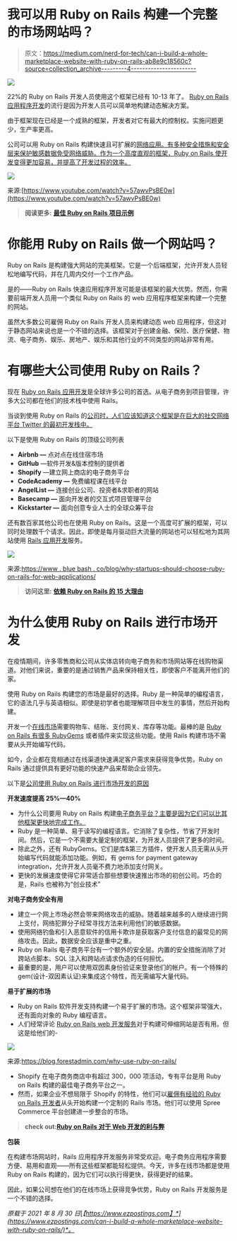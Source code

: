 # 我可以用 Ruby on Rails 构建一个完整的市场网站吗？

> 原文：<https://medium.com/nerd-for-tech/can-i-build-a-whole-marketplace-website-with-ruby-on-rails-ab8e9c18560c?source=collection_archive---------4----------------------->

![](img/f05baa3eca897d70f73e988fea8ece4e.png)

22%的 Ruby on Rails 开发人员使用这个框架已经有 10-13 年了。 [Ruby on Rails 应用程序开发](https://www.botreetechnologies.com/ruby-on-rails-development)的流行是因为开发人员可以简单地构建动态解决方案。

由于框架现在已经是一个成熟的框架，开发者对它有最大的控制权。实施问题更少，生产率更高。

公司可以用 Ruby on Rails 构建快速且可扩展的[网络应用。有多种安全措施和安全层来保护敏感数据免受网络威胁。作为一个高度直观的框架，Ruby on Rails 使开发变得更加容易，并提高了开发过程的效率。](https://www.botreetechnologies.com/blog/why-ruby-on-rails-is-widely-used-for-web-application-development/)

![](img/e598d8db8dd9107b1111f05865874883.png)

来源:[https://www.youtube.com/watch?v=57awvPsBE0w](https://www.youtube.com/watch?v=57awvPsBE0w)

> **阅读更多:** [**最佳 Ruby on Rails 项目示例**](https://www.botreetechnologies.com/blog/best-ruby-on-rails-projects-examples/)

# 你能用 Ruby on Rails 做一个网站吗？

Ruby on Rails 是构建强大网站的完美框架。它是一个后端框架，允许开发人员轻松地编写代码，并在几周内交付一个工作产品。

是的——Ruby on Rails 快速应用程序开发可能是该框架的最大优势。然而，你需要前端开发人员用一个类似 Ruby on Rails 的 web 应用程序框架来构建一个完整的网站。

虽然大多数公司雇佣 Ruby on Rails 开发人员来构建动态 web 应用程序，但这对于静态网站来说也是一个不错的选择。该框架对于创建金融、保险、医疗保健、物流、电子商务、娱乐、房地产、娱乐和其他行业的不同类型的网站非常有用。

# 有哪些大公司使用 Ruby on Rails？

现在 [Ruby on Rails 应用开发](https://www.botreetechnologies.com/blog/project-management-methodology-for-ruby-on-rails-app-development/)是全球许多公司的首选。从电子商务到项目管理，许多大公司都在他们的技术栈中使用 Rails。

当谈到使用 Ruby on Rails 的[公司时，人们应该知道这个框架是在巨大的社交网络平台 Twitter 的最初开发栈中。](/@botreetechnologies/top-10-ruby-on-rails-web-development-companies-in-2020-c27d793994e5)

以下是使用 Ruby on Rails 的顶级公司列表

*   **Airbnb —** 点对点在线住宿市场
*   **GitHub** —软件开发&版本控制的提供者
*   **Shopify** —建立网上商店的电子商务平台
*   **CodeAcademy —** 免费编程课在线平台
*   **AngelList —** 连接创业公司、投资者&求职者的网站
*   **Basecamp —** 面向开发者的交互式项目管理平台
*   **Kickstarter —** 面向创意专业人士的全球众筹平台

还有数百家其他公司也在使用 Ruby on Rails。这是一个高度可扩展的框架，可以同时处理数千个请求。因此，即使是每月驱动巨大流量的网站也可以轻松地为其网站使用 [Rails 应用开发](https://www.botreetechnologies.com/blog/rotate-log-files-in-rails-application-with-logrotate-in-ubuntu/)服务。

![](img/ae114b78631f034dd79654e9760460c8.png)

来源:[https://www . blue bash . co/blog/why-startups-should-choose-ruby-on-rails-for-web-applications/](https://www.bluebash.co/blog/why-startups-should-choose-ruby-on-rails-for-web-applications/)

> **访问这里:** [**依赖 Ruby on Rails 的 15 大理由**](https://www.botreetechnologies.com/blog/top-15-reasons-to-rely-on-ruby-on-rails/)

# 为什么使用 Ruby on Rails 进行市场开发

在疫情期间，许多零售商和公司从实体店转向电子商务和市场网站等在线购物渠道。对他们来说，重要的是通过销售产品来保持相关性，即使客户不能离开他们的家。

使用 Ruby on Rails 构建您的市场是最好的选择。Ruby 是一种简单的编程语言，它的语法几乎与英语相似。即使是初学者也能理解项目中发生的事情，然后开始构建。

开发一个[在线市场](https://www.botreetechnologies.com/case-studies/ecommerce-marketplace)需要购物车、结账、支付网关、库存等功能。最棒的是 [Ruby on Rails 有很多 RubyGems](https://www.botreetechnologies.com/blog/ruby-on-rails-gems/) 或者插件来实现这些功能。使用 Rails 构建市场不需要从头开始编写代码。

如今，企业都在竞相通过在线渠道快速满足客户需求来获得竞争优势。Ruby on Rails 通过提供具有更好功能的快速产品来帮助企业领先。

以下是[公司使用 Ruby on Rails 进行市场开发的原因](https://www.botreetechnologies.com/blog/why-is-ruby-on-rails-worth-investing/)

**开发速度提高 25%—40%**

*   为什么公司要用 Ruby on Rails 构建[电子商务平台？主要是因为它们可以比其他框架更快地完成工作。](https://www.botreetechnologies.com/blog/ecommerce-marketplace-case-study-with-ruby-on-rails/)
*   Ruby 是一种简单、易于读写的编程语言。它消除了复杂性，节省了开发时间。然后，它是一个不需要大量定制的框架，为开发人员提供了更多的时间。
*   除此之外，还有 RubyGems。它们是库&第三方插件，使开发人员无需从头开始编写代码就能添加功能。例如，有 gems for payment gateway integration，允许开发人员毫不费力地添加支付网关。
*   更快的发展速度使得它非常适合那些想要快速推出市场的初创公司。巧合的是，Rails 也被称为“创业技术”

**对电子商务安全有用**

*   建立一个网上市场必然会带来网络攻击的威胁。随着越来越多的人继续进行网上支付，网络犯罪分子经常寻找方法来利用他们的敏感数据。
*   使用网络钓鱼和引入恶意软件的信用卡欺诈是获取客户支付信息的最常见的网络攻击。因此，数据安全应该是重中之重。
*   Ruby on Rails 电子商务平台有一个额外的安全层。内置的安全措施消除了对跨站点脚本、SQL 注入和跨站点请求伪造的任何担忧。
*   最重要的是，用户可以使用双因素身份验证来登录他们的帐户。有一个特殊的 gem(设计-双因素认证)来集成这个特性，而无需编写大量代码。

**易于扩展的市场**

*   Ruby on Rails 软件开发支持构建一个易于扩展的市场。这个框架非常强大，还有面向对象的 Ruby 编程语言。
*   人们经常评论 [Ruby on Rails web 开发服务](https://www.botreetechnologies.com/blog/saas-solutions-built-with-ruby-on-rails/)对于构建可伸缩网站是否有用。但这是给他们的-

![](img/6fe5161414f1a29464fa50376f57c82d.png)

来源:https://blog.forestadmin.com/why-use-ruby-on-rails/

*   Shopify 在电子商务商店中有超过 300，000 项活动，专有平台是用 Ruby on Rails 构建的最佳电子商务平台之一。
*   然而，如果企业不想局限于 Shopify 的特性，他们可以[雇佣有经验的 Ruby on Rails 开发者](https://www.botreetechnologies.com/blog/guide-to-hiring-ruby-on-rails-developers/)从头开始构建一个定制的 Rails 市场。他们可以使用 Spree Commerce 平台创建进一步整合的市场。

> **check out:**[**Ruby on Rails 对于 Web 开发的利与弊**](https://www.botreetechnologies.com/blog/pros-and-cons-of-ruby-on-rails-for-web-development/)

**包装**

在构建市场网站时，Rails 应用程序开发服务非常受欢迎。电子商务应用程序需要方便、易用和直观——所有这些框架都能轻松提供。今天，许多在线市场都是使用 Ruby on Rails 构建的，因为它们可以执行得更快，获得更好的结果。

因此，如果公司想在他们的在线市场上获得竞争优势，Ruby on Rails 开发服务是一个不错的选择。

*原载于 2021 年 8 月 30 日*[*【https://www.ezpostings.com】*](https://www.ezpostings.com/can-i-build-a-whole-marketplace-website-with-ruby-on-rails/)*。*